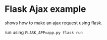 # Flask Ajax example

shows how to make an ajax request using flask.

run using `FLASK_APP=app.py flask run`
